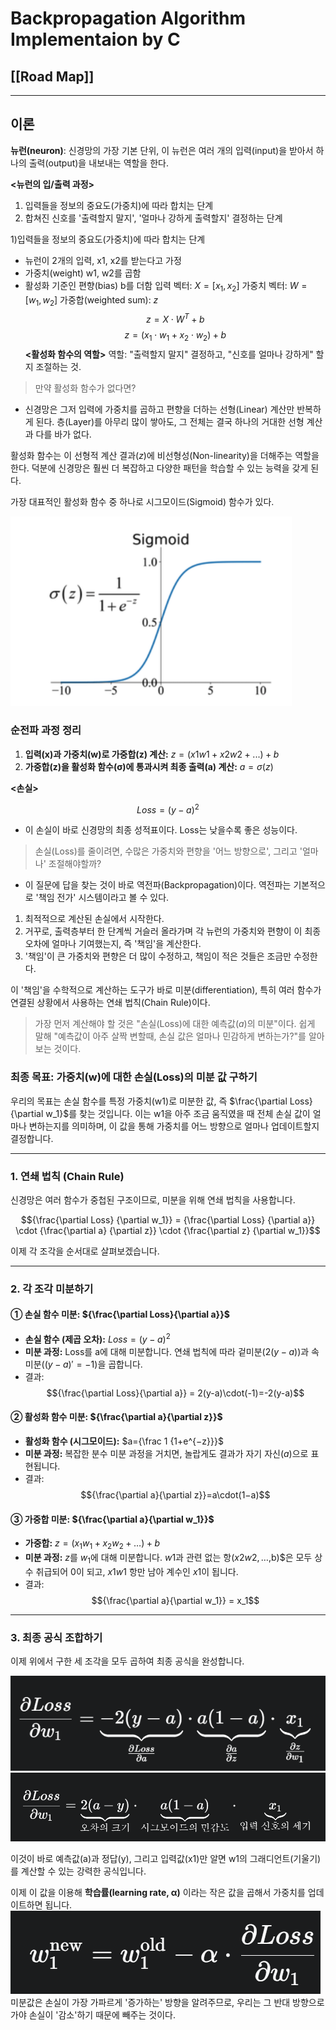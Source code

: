 # Backpropagation Algorithm Implementaion by C


## [[Road Map]]
---

## 이론

**뉴런(neuron)**: 신경망의 가장 기본 단위, 이 뉴런은 여러 개의 입력(input)을 받아서 하나의 출력(output)을 내보내는 역할을 한다.

**<뉴런의 입/출력 과정>**
1. 입력들을 정보의 중요도(가중치)에 따라 합치는 단계
2. 합쳐진 신호를 '출력할지 말지', '얼마나 강하게 출력할지' 결정하는 단계


1)입력들을 정보의 중요도(가중치)에 따라 합치는 단계
- 뉴런이 2개의 입력, x1, x2를 받는다고 가정
- 가중치(weight) w1, w2를 곱함
- 활성화 기준인 편향(bias) b를 더함
입력 벡터: $X = [x_1,x_2]$
가중치 벡터: $W = [w_1,w_2]$
가중합(weighted sum): $z$
$$z = X \cdot W^T + b$$
$$ z = (x_1 \cdot w_1 + x_2 \cdot w_2) + b $$
**<활성화 함수의 역할>**
역할: "출력할지 말지" 결정하고, "신호를 얼마나 강하게" 할지 조절하는 것.

> 만약 활성화 함수가 없다면?
- 신경망은 그저 입력에 가중치를 곱하고 편향을 더하는 선형(Linear) 계산만 반복하게 된다. 층(Layer)를 아무리 많이 쌓아도, 그 전체는 결국 하나의 거대한 선형 계산과 다를 바가 없다.

활성화 함수는 이 선형적 계산 결과($z$)에 비선형성(Non-linearity)을  더해주는 역할을 한다. 덕분에 신경망은 훨씬 더 복잡하고 다양한 패턴을 학습할 수  있는 능력을 갖게 된다.

가장 대표적인 활성화 함수 중 하나로 시그모이드(Sigmoid) 함수가 있다.

<img src="./c_backprop/Sigmoid.png" width="450">

### 순전파 과정 정리

1. **입력(x)과 가중치(w)로 가중합(z) 계산:**
	$z=(x1​w1​+x2​w2​+...)+b$
2. **가중합(z)을 활성화 함수(σ)에 통과시켜 최종 출력(a) 계산:**
	$a=σ(z)$


**<손실>**

$$ Loss = (y - a)^2$$
- 이 손실이 바로 신경망의 최종 성적표이다. Loss는 낮을수록 좋은 성능이다.


> 손실(Loss)를 줄이려면, 수많은 가중치와 편향을 '어느 방향으로', 그리고 '얼마나' 조절해야할까?
- 이 질문에 답을 찾는 것이 바로 역전파(Backpropagation)이다. 역전파는 기본적으로 '책임 전가' 시스템이라고 볼 수 있다.
1. 최적적으로 계산된 손실에서 시작한다.
2. 거꾸로, 출력층부터 한 단계씩 거슬러 올라가며 각 뉴런의 가중치와 편향이 이 최종 오차에 얼마나 기여했는지, 즉 '책임'을 계산한다.
3. '책임'이 큰 가중치와 편향은 더 많이 수정하고, 책임이 적은 것들은 조금만 수정한다.

이 '책임'을 수학적으로 계산하는 도구가 바로 미분(differentiation), 특히 여러 함수가 연결된 상황에서 사용하는 연쇄 법칙(Chain Rule)이다.

>가장 먼저 계산해야 할 것은 "손실(Loss)에 대한 예측값($a$)의 미분"이다. 쉽게 말해 "예측값이 아주 살짝 변할때, 손실 값은 얼마나 민감하게 변하는가?"를 알아보는 것이다.


### 최종 목표: 가중치(w)에 대한 손실(Loss)의 미분 값 구하기

우리의 목표는 손실 함수를 특정 가중치(w1​)로 미분한 값, 즉 $\frac{\partial Loss}{\partial w_1}$를 찾는 것입니다. 이는 w1​을 아주 조금 움직였을 때 전체 손실 값이 얼마나 변하는지를 의미하며, 이 값을 통해 가중치를 어느 방향으로 얼마나 업데이트할지 결정합니다.

---

### 1. 연쇄 법칙 (Chain Rule)

신경망은 여러 함수가 중첩된 구조이므로, 미분을 위해 연쇄 법칙을 사용합니다.

$${\frac{\partial Loss} {\partial w_1}} = {\frac{\partial Loss} {\partial a}} \cdot {\frac{\partial a} {\partial z}} \cdot {\frac{\partial z} {\partial w_1}}$$



이제 각 조각을 순서대로 살펴보겠습니다.

---

### 2. 각 조각 미분하기

#### ① 손실 함수 미분: ${\frac{\partial Loss}{\partial a}}$

- **손실 함수 (제곱 오차):** $Loss=(y−a)^2$
- **미분 과정:** Loss를 a에 대해 미분합니다. 연쇄 법칙에 따라 겉미분$(2(y−a))$과 속미분$((y−a)′=−1)$을 곱합니다.
- 결과:
$${\frac{\partial Loss}{\partial a}} = 2(y-a)\cdot(-1)=-2(y-a)$$


#### ② 활성화 함수 미분: ${\frac{\partial a}{\partial z}}$

- **활성화 함수 (시그모이드):** $a={\frac 1 {1+e^{−z}}}​$
- **미분 과정:** 복잡한 분수 미분 과정을 거치면, 놀랍게도 결과가 자기 자신($a$)으로 표현됩니다.
- 결과:
    $${\frac{\partial a}{\partial z}}​=a\cdot(1−a)$$
    

#### ③ 가중합 미분: ${\frac{\partial a}{\partial w_1}}$

- **가중합:** $z=(x_1​w_1​+x_2​w_2​+…)+b$
- **미분 과정:** $z$를 $w_1$​에 대해 미분합니다. $w1$​과 관련 없는 항$(x2​w2​,…,$b)$은 모두 상수 취급되어 0이 되고, $x1​w1​$ 항만 남아 계수인 $x1$​이 됩니다.
- 결과: $${\frac{\partial a}{\partial w_1}} = x_1$$
    

---

### 3. 최종 공식 조합하기

이제 위에서 구한 세 조각을 모두 곱하여 최종 공식을 완성합니다.

<img src="./c_backprop/Pasted image 20250811144150.png">
<img src="./c_backprop/Pasted image 20250811144215.png">


이것이 바로 예측값(a)과 정답(y), 그리고 입력값(x1​)만 알면 w1​의 그래디언트(기울기)를 계산할 수 있는 강력한 공식입니다.

이제 이 값을 이용해 **학습률(learning rate, α)** 이라는 작은 값을 곱해서 가중치를 업데이트하면 됩니다.
<img src="./c_backprop/Pasted image 20250811144346.png">
미분값은 손실이 가장 가파르게 '증가하는' 방향을 알려주므로, 우리는 그 반대 방향으로 가야 손실이 '감소'하기 때문에 빼주는 것이다.
